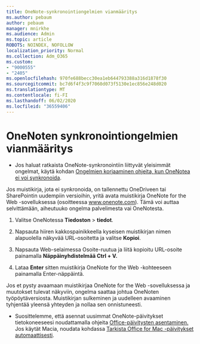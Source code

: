 ```yaml
---
title: OneNote-synkronointiongelmien vianmääritys
ms.author: pebaum
author: pebaum
manager: mnirkhe
ms.audience: Admin
ms.topic: article
ROBOTS: NOINDEX, NOFOLLOW
localization_priority: Normal
ms.collection: Adm_O365
ms.custom:
- "9000555"
- "2405"
ms.openlocfilehash: 970fe688becc30ea1eb644793388a316d1878f30
ms.sourcegitcommit: bc7d6f4f3c9f7060d073f5130e1ec856e248d020
ms.translationtype: MT
ms.contentlocale: fi-FI
ms.lasthandoff: 06/02/2020
ms.locfileid: "36559406"
---
```

# <a name="troubleshoot-onenote-sync-issues"></a>OneNoten synkronointiongelmien vianmääritys

* Jos haluat ratkaista OneNote-synkronointiin liittyvät yleisimmät ongelmat, käytä kohdan [Ongelmien korjaaminen ohjeita, kun OneNotea ei voi synkronoida](https://support.office.com/article/Fix-issues-when-you-can-t-sync-OneNote-299495ef-66d1-448f-90c1-b785a6968d45).

Jos muistikirja, jota ei synkronoida, on tallennettu OneDriveen tai SharePointin uudempiin versioihin, yritä avata muistikirja OneNote for the Web -sovelluksessa (osoitteessa www.onenote.com). Tämä voi auttaa selvittämään, aiheutuuko ongelma palvelimesta vai OneNotesta.

1. Valitse OneNotessa **Tiedoston**  >  **tiedot**.

2. Napsauta hiiren kakkospainikkeella kyseisen muistikirjan nimen alapuolella näkyvää URL-osoitetta ja valitse **Kopioi**.

3. Napsauta Web-selaimessa Osoite-ruutua ja liitä kopioitu URL-osoite painamalla **Näppäinyhdistelmää Ctrl + V.**

4. Lataa **Enter** sitten muistikirja OneNote for the Web -kohteeseen painamalla Enter-näppäintä.

Jos et pysty avaamaan muistikirjaa OneNote for the Web -sovelluksessa ja muutokset tulevat näkyviin, ongelma saattaa johtua OneNoten työpöytäversiosta. Muistikirjan sulkeminen ja uudelleen avaaminen tyhjentää yleensä yhteyden ja nollaa sen onnistuneesti.

* Suosittelemme, että asennat uusimmat OneNote-päivitykset tietokoneeseesi noudattamalla ohjeita [Office-päivitysten asentaminen.](https://support.office.com/article/Install-Office-updates-2ab296f3-7f03-43a2-8e50-46de917611c5) Jos käytät Macia, noudata kohdassa [Tarkista Office for Mac -päivitykset automaattisesti](https://support.office.com/article/update-office-for-mac-automatically-bfd1e497-c24d-4754-92ab-910a4074d7c1).